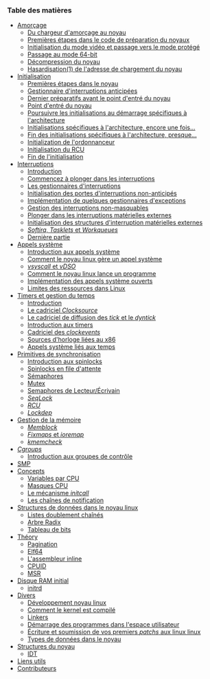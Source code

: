 ### Table des matières

* [Amorçage](Booting/README.md)
    * [Du chargeur d'amorçage au noyau](Booting/linux-bootstrap-1.md)
    * [Premières étapes dans le code de préparation du noyaux](Booting/linux-bootstrap-2.md)
    * [Initialisation du mode vidéo et passage vers le mode protégé](Booting/linux-bootstrap-3.md)
    * [Passage au mode 64-bit](Booting/linux-bootstrap-4.md)
    * [Décompression du noyau](Booting/linux-bootstrap-5.md)
    * [Hasardisation(1) de l'adresse de chargement du noyau](Booting/linux-bootstrap-6.md)
* [Initialisation](Initialization/README.md)
    * [Premières étapes dans le noyau](Initialization/linux-initialization-1.md)
    * [Gestionnaire d'interruptions anticipées](Initialization/linux-initialization-2.md)
    * [Dernier préparatifs avant le point d'entré du noyau](Initialization/linux-initialization-3.md)
    * [Point d'entré du noyau](Initialization/linux-initialization-4.md)
    * [Poursuivre les initialisations au démarrage spécifiques à l'architecture](Initialization/linux-initialization-5.md)
    * [Initialisations spécifiques à l'architecture, encore une fois...](Initialization/linux-initialization-6.md)
    * [Fin des initialisations spécifiques à l'architecture, presque...](Initialization/linux-initialization-7.md)
    * [Initialization de l'ordonnanceur](Initialization/linux-initialization-8.md)
    * [Initialisation du RCU](Initialization/linux-initialization-9.md)
    * [Fin de l'initialisation](Initialization/linux-initialization-10.md)
* [Interruptions](Interrupts/README.md)
    * [Introduction](Interrupts/linux-interrupts-1.md)
    * [Commencez à plonger dans les interruptions](Interrupts/linux-interrupts-2.md)
    * [Les gestionnaires d'interruptions](Interrupts/linux-interrupts-3.md)
    * [Initialisation des portes d'interruptions non-anticipés](Interrupts/linux-interrupts-4.md)
    * [Implémentation de quelques gestionnaires d'exceptions](Interrupts/linux-interrupts-5.md)
    * [Gestion des interruptions non-masquables](Interrupts/linux-interrupts-6.md)
    * [Plonger dans les interruptions matérielles externes](Interrupts/linux-interrupts-7.md)
    * [Initialisation des structures d'interruption matérielles externes](Interrupts/linux-interrupts-8.md)
    * [_Softirq_, _Tasklets_ et _Workqueues_](Interrupts/linux-interrupts-9.md)
    * [Dernière partie](Interrupts/linux-interrupts-10.md)
* [Appels système](SysCall/README.md)
    * [Introduction aux appels système](SysCall/linux-syscall-1.md)
    * [Comment le noyau linux gère un appel système](SysCall/linux-syscall-2.md)
    * [_vsyscall_ et _vDSO_](SysCall/linux-syscall-3.md)
    * [Comment le noyau linux lance un programme](SysCall/linux-syscall-4.md)
    * [Implémentation des appels système ouverts](SysCall/linux-syscall-5.md)
    * [Limites des ressources dans Linux](SysCall/linux-syscall-6.md)
* [Timers et gestion du temps](Timers/README.md)
    * [Introduction](Timers/linux-timers-1.md)
    * [Le cadriciel _Clocksource_](Timers/linux-timers-2.md)
    * [Le cadriciel de diffusion des _tick_ et le _dyntick_](Timers/linux-timers-3.md)
    * [Introduction aux timers](Timers/linux-timers-4.md)
    * [Cadriciel des _clockevents_](Timers/linux-timers-5.md)
    * [Sources d'horloge liées au x86](Timers/linux-timers-6.md)
    * [Appels système liés aux temps](Timers/linux-timers-7.md)
* [Primitives de synchronisation](SyncPrim/README.md)
    * [Introduction aux spinlocks](SyncPrim/linux-sync-1.md)
    * [Spinlocks en file d'attente](SyncPrim/linux-sync-2.md)
    * [Sémaphores](SyncPrim/linux-sync-3.md)
    * [Mutex](SyncPrim/linux-sync-4.md)
    * [Semaphores de Lecteur/Écrivain](SyncPrim/linux-sync-5.md)
    * [_SeqLock_](SyncPrim/linux-sync-6.md)
    * [_RCU_]()
    * [_Lockdep_]()
* [Gestion de la mémoire](MM/README.md)
    * [_Memblock_](MM/linux-mm-1.md)
    * [_Fixmaps_ et _ioremap_](MM/linux-mm-2.md)
    * [_kmemcheck_](MM/linux-mm-3.md)
* [_Cgroups_](Cgroups/README.md)
    * [Introduction aux groupes de contrôle](Cgroups/linux-cgroups-1.md)
* [SMP]()
* [Concepts](Concepts/README.md)
    * [Variables par CPU](Concepts/linux-cpu-1.md)
    * [Masques CPU](Concepts/linux-cpu-2.md)
    * [Le mécanisme _initcall_](Concepts/linux-cpu-3.md)
    * [Les chaînes de notification](Concepts/linux-cpu-4.md)
* [Structures de données dans le noyau linux](DataStructures/README.md)
    * [Listes doublement chaînés](DataStructures/linux-datastructures-1.md)
    * [Arbre Radix](DataStructures/linux-datastructures-2.md)
    * [Tableau de bits](DataStructures/linux-datastructures-3.md)
* [Théory](Theory/README.md)
    * [Pagination](Theory/linux-theory-1.md)
    * [Elf64](Theory/linux-theory-2.md)
    * [L'assembleur inline](Theory/linux-theory-3.md)
    * [CPUID]()
    * [MSR]()
* [Disque RAM initial]()
   * [initrd]()
* [Divers](Misc/README.md)
    * [Développement noyau linux](Misc/linux-misc-1.md)
    * [Comment le kernel est compilé](Misc/linux-misc-2.md)
    * [Linkers](Misc/linux-misc-3.md)
    * [Démarrage des programmes dans l'espace utilisateur](Misc/linux-misc-4.md)
    * [Écriture et soumission de vos premiers _patchs_ aux linux linux]()
    * [Types de données dans le noyau]()
* [Structures du noyau](KernelStructures/README.md)
    * [IDT](KernelStructures/linux-kernelstructure-1.md)
* [Liens utils](LINKS.md)
* [Contributeurs](contributors.md)
